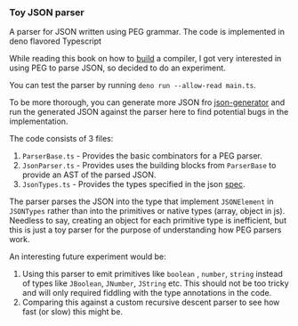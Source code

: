 ### Toy JSON parser
A parser for JSON written using PEG grammar. 
The code is implemented in deno flavored Typescript

While reading this book on how to [build](https://keleshev.com/compiling-to-assembly-from-scratch/) a compiler, I 
got very interested in using PEG to parse JSON, so decided to do an experiment. 


You can test the parser by running `deno run --allow-read main.ts`.

To be more thorough, you can generate more JSON fro [json-generator](https://json-generator.com/#) and run the generated
JSON against the parser here to find potential bugs in the implementation. 


The code consists of 3 files:

1. `ParserBase.ts` - Provides the basic combinators for a PEG parser.
2. `JsonParser.ts` - Provides uses the building blocks from `ParserBase` to provide an AST of the parsed JSON.
3. `JsonTypes.ts` - Provides the types specified in the json [spec](json.org). 

The parser parses the JSON into the type that implement `JSONElement` in `JSONTypes` rather than into the primitives or native types (array, object in js). Needless to say, creating an object for each primitive type is inefficient, but this is just a toy parser
for the purpose of understanding how PEG parsers work.

An interesting future experiment would be: 

1. Using this parser to emit primitives like `boolean` , `number`, `string` instead of types like `JBoolean`, `JNumber`, `JString` etc.
   This should not be too tricky and will only required fiddling with the type annotations in the code.
2. Comparing this against a custom recursive descent parser to see how fast (or slow) this might be.




